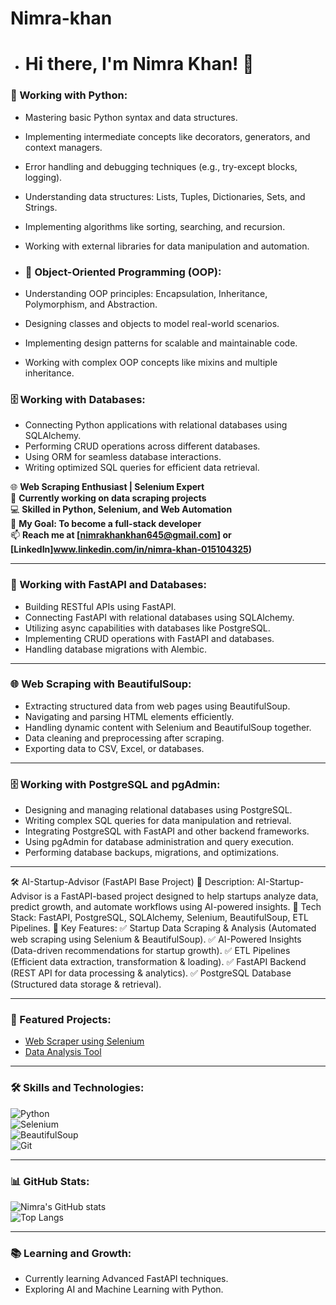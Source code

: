 # Nimra-khan

- # Hi there, I'm Nimra Khan! 👋
### 🐍 Working with Python:
- Mastering basic Python syntax and data structures.
- Implementing intermediate concepts like decorators, generators, and context managers.
- Error handling and debugging techniques (e.g., try-except blocks, logging).
- Understanding data structures: Lists, Tuples, Dictionaries, Sets, and Strings.
- Implementing algorithms like sorting, searching, and recursion.
- Working with external libraries for data manipulation and automation.

- ### 📘 Object-Oriented Programming (OOP):
- Understanding OOP principles: Encapsulation, Inheritance, Polymorphism, and Abstraction.
- Designing classes and objects to model real-world scenarios.
- Implementing design patterns for scalable and maintainable code.
- Working with complex OOP concepts like mixins and multiple inheritance.

### 🗄️ Working with Databases:
- Connecting Python applications with relational databases using SQLAlchemy.
- Performing CRUD operations across different databases.
- Using ORM for seamless database interactions.
- Writing optimized SQL queries for efficient data retrieval.

🌐 **Web Scraping Enthusiast | Selenium Expert**  
🔭 **Currently working on data scraping projects**  
💻 **Skilled in Python, Selenium, and Web Automation**  
🎯 **My Goal: To become a full-stack developer**  
📫 **Reach me at [nimrakhankhan645@gmail.com] or [LinkedIn]www.linkedin.com/in/nimra-khan-015104325)**

---

### 🔧 Working with FastAPI and Databases:
- Building RESTful APIs using FastAPI.
- Connecting FastAPI with relational databases using SQLAlchemy.
- Utilizing async capabilities with databases like PostgreSQL.
- Implementing CRUD operations with FastAPI and databases.
- Handling database migrations with Alembic.

---

### 🌐 Web Scraping with BeautifulSoup:
- Extracting structured data from web pages using BeautifulSoup.
- Navigating and parsing HTML elements efficiently.
- Handling dynamic content with Selenium and BeautifulSoup together.
- Data cleaning and preprocessing after scraping.
- Exporting data to CSV, Excel, or databases.

---

### 🗄️ Working with PostgreSQL and pgAdmin:
- Designing and managing relational databases using PostgreSQL.
- Writing complex SQL queries for data manipulation and retrieval.
- Integrating PostgreSQL with FastAPI and other backend frameworks.
- Using pgAdmin for database administration and query execution.
- Performing database backups, migrations, and optimizations.

--- 

🛠️ AI-Startup-Advisor (FastAPI Base Project) 
🔹 Description: AI-Startup-Advisor is a FastAPI-based project designed to help startups analyze data, predict growth, and automate workflows using AI-powered insights.
🔹 Tech Stack: FastAPI, PostgreSQL, SQLAlchemy, Selenium, BeautifulSoup, ETL Pipelines.
🔹 Key Features:
✅ Startup Data Scraping & Analysis (Automated web scraping using Selenium & BeautifulSoup).
✅ AI-Powered Insights (Data-driven recommendations for startup growth).
✅ ETL Pipelines (Efficient data extraction, transformation & loading).
✅ FastAPI Backend (REST API for data processing & analytics).
✅ PostgreSQL Database (Structured data storage & retrieval).

---
### 🚀 Featured Projects:
- [Web Scraper using Selenium](https://github.com/NimraKhan/WebScraper)  
- [Data Analysis Tool](https://github.com/NimraKhan/DataAnalysis)  

---

### 🛠️ Skills and Technologies:
![Python](https://img.shields.io/badge/-Python-3776AB?logo=python&logoColor=white)  
![Selenium](https://img.shields.io/badge/-Selenium-43B02A?logo=selenium&logoColor=white)  
![BeautifulSoup](https://img.shields.io/badge/-BeautifulSoup-4B8BBE?logo=python&logoColor=white)  
![Git](https://img.shields.io/badge/-Git-F05032?logo=git&logoColor=white)  

---

### 📊 GitHub Stats:
![Nimra's GitHub stats](https://github-readme-stats.vercel.app/api?username=NimraKhan&show_icons=true&theme=radical)  
![Top Langs](https://github-readme-stats.vercel.app/api/top-langs/?username=NimraKhan&layout=compact&theme=radical)  

---


### 📚 Learning and Growth:
- Currently learning Advanced FastAPI techniques.
- Exploring AI and Machine Learning with Python.

 

